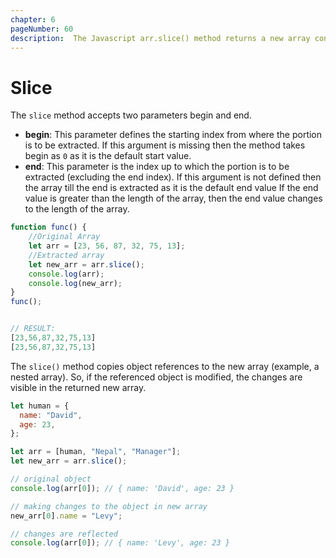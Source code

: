```yaml
---
chapter: 6
pageNumber: 60 
description:  The Javascript arr.slice() method returns a new array containing a portion of the array on which it is implemented. The original remains unchanged.
---
```

# Slice

The `slice` method accepts two parameters begin and end.
* **begin**: This parameter defines the starting index from where the portion is to be extracted. 
  If this argument is missing then the method takes begin as `0` as it is the default start value.
* **end**: This parameter is the index up to which the portion is to be extracted (excluding the end index). 
  If this argument is not defined then the array till the end is extracted as it is the default end value If the end value is greater than the length of the array, then the end value changes to the length of the array.

```javascript
function func() {
	//Original Array
	let arr = [23, 56, 87, 32, 75, 13];
	//Extracted array
	let new_arr = arr.slice();
	console.log(arr);
	console.log(new_arr);
}
func();


// RESULT: 
[23,56,87,32,75,13]
[23,56,87,32,75,13]
```

The `slice()` method copies object references to the new array (example, a nested array). So, if the referenced object is modified, the changes are visible in the returned new array.

```javascript
let human = {
  name: "David",
  age: 23,
};

let arr = [human, "Nepal", "Manager"];
let new_arr = arr.slice();

// original object
console.log(arr[0]); // { name: 'David', age: 23 }

// making changes to the object in new array
new_arr[0].name = "Levy";

// changes are reflected
console.log(arr[0]); // { name: 'Levy', age: 23 }
```
